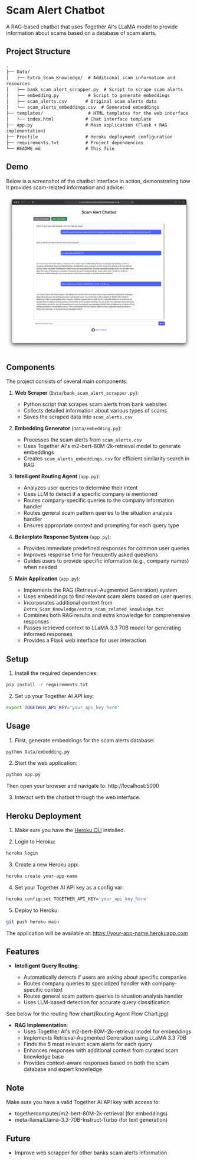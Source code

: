 # Scam Alert Chatbot

A RAG-based chatbot that uses Together AI's LLaMA model to provide information about scams based on a database of scam alerts.

## Project Structure

```
.
├── Data/
│   ├── Extra_Scam_Knowledge/  # Additional scam information and resources
│   ├── bank_scam_alert_scrapper.py  # Script to scrape scam alerts
│   ├── embedding.py           # Script to generate embeddings
│   ├── scam_alerts.csv       # Original scam alerts data
│   └── scam_alerts_embeddings.csv  # Generated embeddings
├── templates/                 # HTML templates for the web interface
│   └── index.html            # Chat interface template
├── app.py                    # Main application (Flask + RAG implementation)
├── Procfile                  # Heroku deployment configuration
├── requirements.txt          # Project dependencies
└── README.md                 # This file
```

## Demo

Below is a screenshot of the chatbot interface in action, demonstrating how it provides scam-related information and advice:

![Scam Alert Chatbot Demo](Demo.png)

## Components

The project consists of several main components:

1. **Web Scraper** (`Data/bank_scam_alert_scrapper.py`):

   - Python script that scrapes scam alerts from bank websites
   - Collects detailed information about various types of scams
   - Saves the scraped data into `scam_alerts.csv`

2. **Embedding Generator** (`Data/embedding.py`):

   - Processes the scam alerts from `scam_alerts.csv`
   - Uses Together AI's m2-bert-80M-2k-retrieval model to generate embeddings
   - Creates `scam_alerts_embeddings.csv` for efficient similarity search in RAG

3. **Intelligent Routing Agent** (`app.py`):

   - Analyzes user queries to determine their intent
   - Uses LLM to detect if a specific company is mentioned
   - Routes company-specific queries to the company information handler
   - Routes general scam pattern queries to the situation analysis handler
   - Ensures appropriate context and prompting for each query type

4. **Boilerplate Response System** (`app.py`):

   - Provides immediate predefined responses for common user queries
   - Improves response time for frequently asked questions
   - Guides users to provide specific information (e.g., company names) when needed

5. **Main Application** (`app.py`):
   - Implements the RAG (Retrieval-Augmented Generation) system
   - Uses embeddings to find relevant scam alerts based on user queries
   - Incorporates additional context from `Extra_Scam_Knowledge/extra_scam_related_knowledge.txt`
   - Combines both RAG results and extra knowledge for comprehensive responses
   - Passes retrieved context to LLaMA 3.3 70B model for generating informed responses
   - Provides a Flask web interface for user interaction

## Setup

1. Install the required dependencies:

```bash
pip install -r requirements.txt
```

2. Set up your Together AI API key:

```bash
export TOGETHER_API_KEY='your_api_key_here'
```

## Usage

1. First, generate embeddings for the scam alerts database:

```bash
python Data/embedding.py
```

2. Start the web application:

```bash
python app.py
```

Then open your browser and navigate to: http://localhost:5000

3. Interact with the chatbot through the web interface.

## Heroku Deployment

1. Make sure you have the [Heroku CLI](https://devcenter.heroku.com/articles/heroku-cli) installed.

2. Login to Heroku:

```bash
heroku login
```

3. Create a new Heroku app:

```bash
heroku create your-app-name
```

4. Set your Together AI API key as a config var:

```bash
heroku config:set TOGETHER_API_KEY='your_api_key_here'
```

5. Deploy to Heroku:

```bash
git push heroku main
```

The application will be available at: https://your-app-name.herokuapp.com

## Features

- **Intelligent Query Routing**:

  - Automatically detects if users are asking about specific companies
  - Routes company queries to specialized handler with company-specific context
  - Routes general scam pattern queries to situation analysis handler
  - Uses LLM-based detection for accurate query classification

See below for the routing flow chart(Routing Agent Flow Chart.jpg)

- **RAG Implementation**:
  - Uses Together AI's m2-bert-80M-2k-retrieval model for embeddings
  - Implements Retrieval-Augmented Generation using LLaMA 3.3 70B
  - Finds the 5 most relevant scam alerts for each query
  - Enhances responses with additional context from curated scam knowledge base
  - Provides context-aware responses based on both the scam database and expert knowledge

## Note

Make sure you have a valid Together AI API key with access to:

- togethercomputer/m2-bert-80M-2k-retrieval (for embeddings)
- meta-llama/Llama-3.3-70B-Instruct-Turbo (for text generation)

## Future

- Improve web scrapper for other banks scam alerts information
